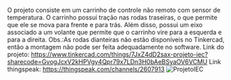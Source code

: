 O projeto consiste em um carrinho de controle não remoto com sensor de temperatura. O carrinho possui tração nas rodas traseiras, o que permite que ele se mova para frente e para trás. Além disso, possui um eixo associado a um volante que permite que o carrinho vire para a esquerda e para a direita. Obs.:As rodas dianteiras não estão disponíveis no Tinkercad, então a montagem não pode ser feita adequadamente no software.
Link do projeto: https://www.tinkercad.com/things/7JxZ4dD2sax-projeto-iec?sharecode=GvogJcxV2kHPVgy4Qpr79x7LDn3H0bAeBSyaOV6VCMU
Link thingspeak: https://thingspeak.com/channels/2607913
![ProjetoIEC](https://github.com/user-attachments/assets/4e2cad19-edf2-45d4-ba21-8d1454581122)
